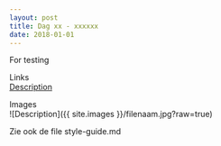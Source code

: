 ```yaml
---
layout: post
title: Dag xx - xxxxxx
date: 2018-01-01
---
```

For testing  

Links  
[Description](http://example.com)

Images  
![Description]({{ site.images }}/filenaam.jpg?raw=true)

Zie ook de file style-guide.md
